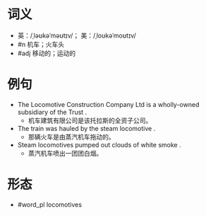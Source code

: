 # 词义
- 英：/ˌləʊkəˈməʊtɪv/； 美：/ˌloʊkəˈmoʊtɪv/
- #n 机车；火车头
- #adj 移动的；运动的
# 例句
- The Locomotive Construction Company Ltd is a wholly-owned subsidiary of the Trust .
	- 机车建筑有限公司是该托拉斯的全资子公司。
- The train was hauled by the steam locomotive .
	- 那辆火车是由蒸汽机车拖动的。
- Steam locomotives pumped out clouds of white smoke .
	- 蒸汽机车喷出一团团白烟。
# 形态
- #word_pl locomotives
